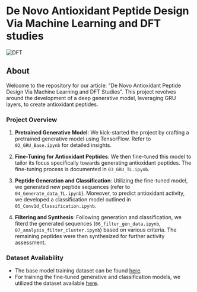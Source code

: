 # De Novo Antioxidant Peptide Design Via Machine Learning and DFT studies

![DFT](https://github.com/mephisto121/DeepGenAntiOxidantPeptide/assets/71381384/318a42cd-ee02-412e-a046-5d96155811f6)

## About

Welcome to the repository for our article: "De Novo Antioxidant Peptide Design Via Machine Learning and DFT Studies". This project revolves around the development of a deep generative model, leveraging GRU layers, to create antioxidant peptides.

### Project Overview

1. **Pretrained Generative Model**:
   We kick-started the project by crafting a pretrained generative model using TensorFlow. Refer to `02_GRU_Base.ipynb` for detailed insights.

2. **Fine-Tuning for Antioxidant Peptides**:
   We then fine-tuned this model to tailor its focus specifically towards generating antioxidant peptides. The fine-tuning process is documented in `03_GRU_TL.ipynb`.

3. **Peptide Generation and Classification**:
   Utilizing the fine-tuned model, we generated new peptide sequences (refer to `04_Generate_data_TL.ipynb`). Moreover, to predict antioxidant activity, we developed a classification model outlined in `05_Conv1d_Classification.ipynb`.

4. **Filtering and Synthesis**:
   Following generation and classification, we fiterd the generated sequences (`06_filter_gen_data.ipynb`, `07_analysis_filter_cluster.ipynb`) based on various criteria. The remaining peptides were then synthesized for further activity assessment.

### Dataset Availability

- The base model training dataset can be found [here](link_to_dataset).
- For training the fine-tuned generative and classification models, we utilized the dataset available [here](link_to_dataset).


